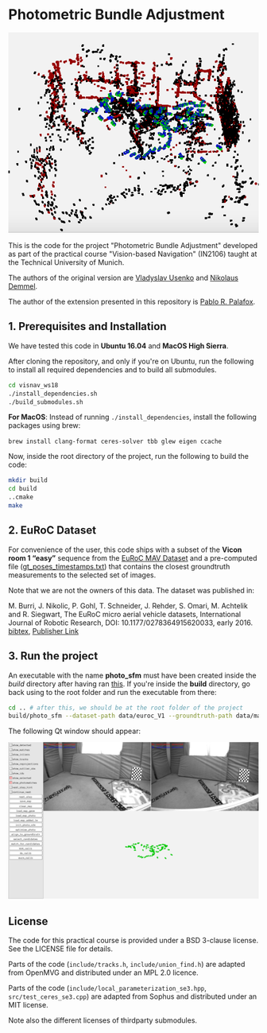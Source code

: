 # Photometric Bundle Adjustment

<p align="center">
	<img src="/assets/images/photo.gif" alt="photo_gif" width="600">	
</p>

This is the code for the project "Photometric Bundle Adjustment" developed as part of the practical course "Vision-based Navigation" (IN2106) taught at the Technical University of Munich.

The authors of the original version are [Vladyslav Usenko](https://vision.in.tum.de/members/usenko) and [Nikolaus Demmel](https://vision.in.tum.de/members/demmeln).

The author of the extension presented in this repository is [Pablo R. Palafox](https://pablorpalafox.github.io/).

## 1. Prerequisites and Installation

We have tested this code in **Ubuntu 16.04** and **MacOS High Sierra**.

After cloning the repository, and only if you're on Ubuntu, run the following to install all required dependencies and to build all submodules. 

```bash
cd visnav_ws18
./install_dependencies.sh
./build_submodules.sh
```

**For MacOS**: Instead of running `./install_dependencies`, install the following packages using brew:

`brew install clang-format ceres-solver tbb glew eigen ccache`

Now, inside the root directory of the project, run the following to build the code:

<a name="build"></a>
```bash
mkdir build
cd build
..cmake
make
```


## 2. EuRoC Dataset

For convenience of the user, this code ships with a subset of the __Vicon room 1 “easy”__ sequence from the [EuRoC MAV Dataset](https://projects.asl.ethz.ch/datasets/doku.php?id=kmavvisualinertialdatasets) and a pre-computed file ([gt_poses_timestamps.txt](data/mav0/state_groundtruth_estimate0/gt_poses_timestamps.txt)) that contains the closest groundtruth measurements to the selected set of images.

Note that we are not the owners of this data. The dataset was published in:

M. Burri, J. Nikolic, P. Gohl, T. Schneider, J. Rehder, S. Omari, M. Achtelik and R. Siegwart, The EuRoC micro aerial vehicle datasets, International Journal of Robotic Research, DOI: 10.1177/0278364915620033, early 2016. [bibtex](https://projects.asl.ethz.ch/datasets/doku.php?id=bibtex:euroc_datasets), [Publisher Link](https://journals.sagepub.com/doi/abs/10.1177/0278364915620033)


## 3. Run the project

An executable with the name **photo_sfm** must have been created inside the *build* directory after having ran [this](#build). If you're inside the **build** directory, go back using to the root folder and run the executable from there:

```bash
cd .. # after this, we should be at the root folder of the project
build/photo_sfm --dataset-path data/euroc_V1 --groundtruth-path data/mav0
```

The following Qt window should appear:

<p align="center">
	<img src="/assets/images/clear.png">	
</p>




## License

The code for this practical course is provided under a BSD 3-clause license. See the LICENSE file for details.

Parts of the code (`include/tracks.h`, `include/union_find.h`) are adapted from OpenMVG and distributed under an MPL 2.0 licence.

Parts of the code (`include/local_parameterization_se3.hpp`, `src/test_ceres_se3.cpp`) are adapted from Sophus and distributed under an MIT license.

Note also the different licenses of thirdparty submodules.
